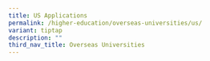 ```yaml
---
title: US Applications
permalink: /higher-education/overseas-universities/us/
variant: tiptap
description: ""
third_nav_title: Overseas Universities
---
```

<p></p>